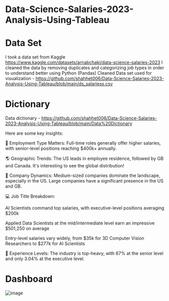 # Data-Science-Salaries-2023-Analysis-Using-Tableau

# Data Set
I took a data set from Kaggle https://www.kaggle.com/datasets/arnabchaki/data-science-salaries-2023
I cleaned the data by removing duplicates and categorizing job types in order to understand better using Python (Pandas)
Cleaned Data set used for visualization - https://github.com/shahhet006/Data-Science-Salaries-2023-Analysis-Using-Tableau/blob/main/ds_salariess.csv

#  Dictionary
Data dictionary - https://github.com/shahhet006/Data-Science-Salaries-2023-Analysis-Using-Tableau/blob/main/Data%20Dictionary

Here are some key insights:

💼 Employment Type Matters: Full-time roles generally offer higher salaries, with senior-level positions reaching $400k+ annually.

🌎 Geographic Trends: The US leads in employee residence, followed by GB and Canada. It's interesting to see the global distribution!

🏢 Company Dynamics: Medium-sized companies dominate the landscape, especially in the US. Large companies have a significant presence in the US and GB.

💻 Job Title Breakdown:

AI Scientists command top salaries, with executive-level positions averaging $200k

Applied Data Scientists at the mid/intermediate level earn an impressive $501,250 on average

Entry-level salaries vary widely, from $35k for 3D Computer Vision Researchers to $277k for AI Scientists

👥 Experience Levels: The industry is top-heavy, with 67% at the senior level and only 3.04% at the executive level.

# Dashboard
![image](https://github.com/user-attachments/assets/00a7b245-01c8-41e2-9769-15e5ddcc0c93)



